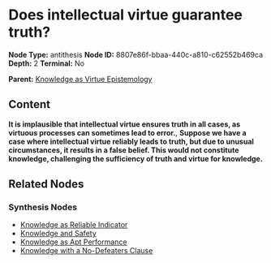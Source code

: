 # Does intellectual virtue guarantee truth?

**Node Type:** antithesis
**Node ID:** 8807e86f-bbaa-440c-a810-c62552b469ca
**Depth:** 2
**Terminal:** No

**Parent:** [Knowledge as Virtue Epistemology](knowledge-as-virtue-epistemology-thesis-04805afc-e3a8-43d5-b0d9-d6c1e7d88e2f.md)

## Content

**It is implausible that intellectual virtue ensures truth in all cases, as virtuous processes can sometimes lead to error.**, **Suppose we have a case where intellectual virtue reliably leads to truth, but due to unusual circumstances, it results in a false belief. This would not constitute knowledge, challenging the sufficiency of truth and virtue for knowledge.**

## Related Nodes

### Synthesis Nodes

- [Knowledge as Reliable Indicator](knowledge-as-reliable-indicator-synthesis-ab11a2a1-52e1-49a9-a7cc-e3f9c6c40703.md)
- [Knowledge and Safety](knowledge-and-safety-synthesis-17283a40-dd4f-466f-8998-1d14da29ee33.md)
- [Knowledge as Apt Performance](knowledge-as-apt-performance-synthesis-a51f7636-1847-46d9-b9e9-b9fa95a8597a.md)
- [Knowledge with a No-Defeaters Clause](knowledge-with-a-no-defeaters-clause-synthesis-0701b395-900b-40e2-bb7e-a5beb8a1677b.md)
